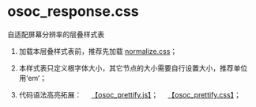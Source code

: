 # osoc_response.css

自适配屏幕分辨率的层叠样式表

1. 加载本层叠样式表前，推荐先加载 [normalize.css](https://github.com/osoc/normalize.css/raw/3.0.3/normalize.css)；

2. 本样式表只定义根字体大小，其它节点的大小需要自行设置大小，推荐单位用‘em‘；

3. 代码语法高亮拓展：
    [【osoc_prettify.js】](https://github.com/osoc/osoc_prettify.js/raw/master/osoc_prettify.js)；
    [【osoc_prettify.css】](https://github.com/osoc/osoc_prettify.js/raw/master/osoc_prettify.css)；
    
